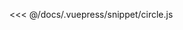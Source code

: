 <ClientOnly>
  <common-code-view name="circle" :is-code-view="false"/>
</ClientOnly>

<<< @/docs/.vuepress/snippet/circle.js
